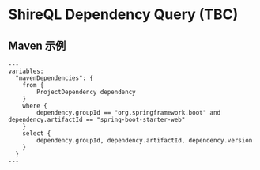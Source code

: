 # ShireQL Dependency Query (TBC)

## Maven 示例

```shire
---
variables:
  "mavenDependencies": {
    from {
        ProjectDependency dependency
    }
    where {
        dependency.groupId == "org.springframework.boot" and dependency.artifactId == "spring-boot-starter-web"
    }
    select {
        dependency.groupId, dependency.artifactId, dependency.version
    }
  }
---
```
